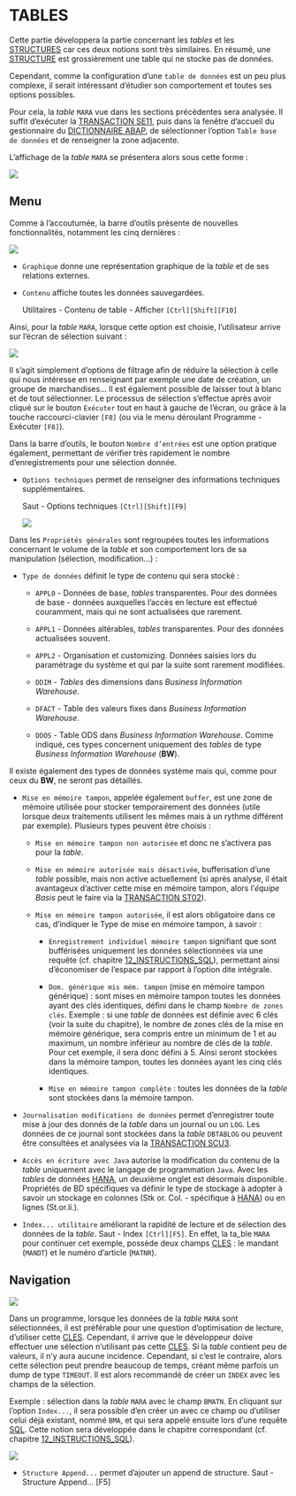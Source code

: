 # **TABLES**

Cette partie développera la partie concernant les _tables_ et les [STRUCTURES](./11_Structures.md) car ces deux notions sont très similaires. En résumé, une [STRUCTURE](./11_Structures.md) est grossièrement une table qui ne stocke pas de données.

Cependant, comme la configuration d’une `table de données` est un peu plus complexe, il serait intéressant d’étudier son comportement et toutes ses options possibles.

Pour cela, la _table_ `MARA` vue dans les sections précédentes sera analysée. Il suffit d’exécuter la [TRANSACTION SE11](../22_Transactions/TCODE_SE11.md), puis dans la fenêtre d’accueil du gestionnaire du [DICTIONNAIRE ABAP](../08_SE11/README.md), de sélectionner l’option `Table base de données` et de renseigner la zone adjacente.

L’affichage de la _table_ `MARA` se présentera alors sous cette forme :

![](../ressources/09_01_01.png)

## Menu

Comme à l’accoutumée, la barre d’outils présente de nouvelles fonctionnalités, notamment les cinq dernières :

![](../ressources/09_01_02.png)

- `Graphique` donne une représentation graphique de la _table_ et de ses relations externes.

- `Contenu` affiche toutes les données sauvegardées.

  Utilitaires - Contenu de table - Afficher `[Ctrl][Shift][F10]`

Ainsi, pour la _table_ `MARA`, lorsque cette option est choisie, l’utilisateur arrive sur l’écran de sélection suivant :

![](../ressources/09_01_03.png)

Il s’agit simplement d’options de filtrage afin de réduire la sélection à celle qui nous intéresse en renseignant par exemple une date de création, un groupe de marchandises... Il est également possible de laisser tout à blanc et de tout sélectionner. Le processus de sélection s’effectue après avoir cliqué sur le bouton `Exécuter` tout en haut à gauche de l’écran, ou grâce à la touche raccourci-clavier `[F8]` (ou via le menu déroulant Programme - Exécuter `[F8]`).

Dans la barre d’outils, le bouton `Nombre d’entrées` est une option pratique également, permettant de vérifier très rapidement le nombre d’enregistrements pour une sélection donnée.

- `Options techniques` permet de renseigner des informations techniques supplémentaires.

  Saut - Options techniques `[Ctrl][Shift][F9]`

  ![](../ressources/09_01_04.png)

Dans les `Propriétés générales` sont regroupées toutes les informations concernant le volume de la _table_ et son comportement lors de sa manipulation (sélection, modification...) :

- `Type de données` définit le type de contenu qui sera stocké :

  - `APPL0` - Données de base, _tables_ transparentes. Pour des données de base - données auxquelles l’accès en lecture est effectué couramment, mais qui ne sont actualisées que rarement.

  - `APPL1` - Données altérables, _tables_ transparentes. Pour des données actualisées souvent.

  - `APPL2` - Organisation et customizing. Données saisies lors du paramétrage du système et qui par la suite sont rarement modifiées.

  - `DDIM` - _Tables_ des dimensions dans _Business Information Warehouse_.

  - `DFACT` - Table des valeurs fixes dans _Business Information Warehouse_.

  - `DDOS` - Table ODS dans _Business Information Warehouse_. Comme indiqué, ces types concernent uniquement des _tables_ de type _Business Information Warehouse_ (**BW**).

Il existe également des types de données système mais qui, comme pour ceux du **BW**, ne seront pas détaillés.

- `Mise en mémoire tampon`, appelée également `buffer`, est une zone de mémoire utilisée pour stocker temporairement des données (utile lorsque deux traitements utilisent les mêmes mais à un rythme différent par exemple). Plusieurs types peuvent être choisis :

  - `Mise en mémoire tampon non autorisée` et donc ne s’activera pas pour la _table_.

  - `Mise en mémoire autorisée mais désactivée`, bufferisation d’une _table_ possible, mais non active actuellement (si après analyse, il était avantageux d’activer cette mise en mémoire tampon, alors l’_équipe Basis_ peut le faire via la [TRANSACTION ST02](../22_Transactions/TCODE_ST02.md)).

  - `Mise en mémoire tampon autorisée`, il est alors obligatoire dans ce cas, d’indiquer le Type de mise en mémoire tampon, à savoir :

    - `Enregistrement individuel mémoire tampon` signifiant que sont bufférisées uniquement les données sélectionnées via une requête (cf. chapitre [12_INSTRUCTIONS_SQL](../12_Instructions_dbtab/README.md)), permettant ainsi d’économiser de l’espace par rapport à l’option dite intégrale.

    - `Dom. générique mis mém. tampon` (mise en mémoire tampon générique) : sont mises en mémoire tampon toutes les données ayant des clés identiques, défini dans le champ `Nombre de zones clés`. Exemple : si une _table_ de données est définie avec 6 clés (voir la suite du chapitre), le nombre de zones clés de la mise en mémoire générique, sera compris entre un minimum de 1 et au maximum, un nombre inférieur au nombre de clés de la _table_. Pour cet exemple, il sera donc défini à 5. Ainsi seront stockées dans la mémoire tampon, toutes les données ayant les cinq clés identiques.

    - `Mise en mémoire tampon complète` : toutes les données de la _table_ sont stockées dans la mémoire tampon.

- `Journalisation modifications de données` permet d’enregistrer toute mise à jour des donnés de la _table_ dans un journal ou un `LOG`. Les données de ce journal sont stockées dans la _table_ `DBTABLOG` ou peuvent être consultées et analysées via la [TRANSACTION SCU3](../22_Transactions/TCODE_SCU3.md).

- `Accès en écriture avec Java` autorise la modification du contenu de la _table_ uniquement avec le langage de programmation `Java`. Avec les _tables_ de données [HANA](), un deuxième onglet est désormais disponible. Propriétés de BD spécifiques va définir le type de stockage à adopter à savoir un stockage en colonnes (Stk or. Col. - spécifique à [HANA]()) ou en lignes (St.or.li.).

- `Index... utilitaire` améliorant la rapidité de lecture et de sélection des données de la _table_. Saut - Index `[Ctrl][F5]`. En effet, la ta_ble `MARA` pour continuer cet exemple, possède deux champs [CLES](../10_Tables_Internes/06_Primary_Key.md) : le mandant (`MANDT`) et le numéro d’article (`MATNR`).

## Navigation

![](../ressources/09_01_05.png)

Dans un programme, lorsque les données de la _table_ `MARA` sont sélectionnées, il est préférable pour une question d’optimisation de lecture, d’utiliser cette [CLES](../10_Tables_Internes/06_Primary_Key.md). Cependant, il arrive que le développeur doive effectuer une sélection n’utilisant pas cette [CLES](../10_Tables_Internes/06_Primary_Key.md). Si la _table_ contient peu de valeurs, il n’y aura aucune incidence. Cependant, si c’est le contraire, alors cette sélection peut prendre beaucoup de temps, créant même parfois un dump de type `TIMEOUT`. Il est alors recommandé de créer un `INDEX` avec les champs de la sélection.

Exemple : sélection dans la _table_ `MARA` avec le champ `BMATN`. En cliquant sur l’option `Index...`, il sera possible d’en créer un avec ce champ ou d’utiliser celui déjà existant, nommé `BMA`, et qui sera appelé ensuite lors d’une requête [SQL](../12_Instructions_dbtab/README.md). Cette notion sera développée dans le chapitre correspondant (cf. chapitre [12_INSTRUCTIONS_SQL](../12_Instructions_dbtab/README.md)).

![](../ressources/09_01_06.png)

- `Structure Append...` permet d’ajouter un append de structure. Saut - Structure Append... [F5]

